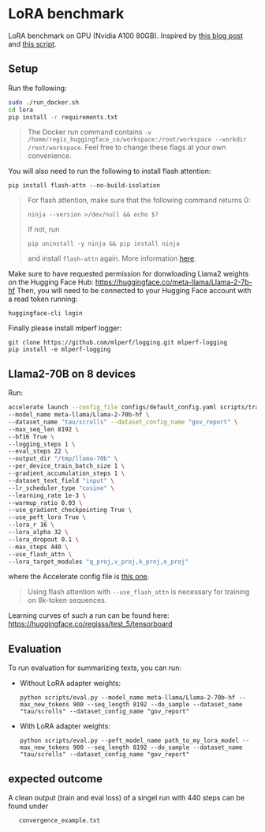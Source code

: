 # LoRA benchmark

LoRA benchmark on GPU (Nvidia A100 80GB). Inspired by [this blog post](https://medium.com/@sourabmangrulkar/falcon-180b-finetuning-using-peft-and-deepspeed-b92643091d99) and [this script](https://github.com/pacman100/DHS-LLM-Workshop/blob/main/chat_assistant/training/train.py).


## Setup

Run the following:
```bash
sudo ./run_docker.sh
cd lora
pip install -r requirements.txt
```

> The Docker run command contains `-v /home/regis_huggingface_co/workspace:/root/workspace --workdir /root/workspace`. Feel free to change these flags at your own convenience.

You will also need to run the following to install flash attention:
```
pip install flash-attn --no-build-isolation
```

> For flash attention, make sure that the following command returns 0:
> ```
> ninja --version >/dev/null && echo $?
> ```
> If not, run
> ```
> pip uninstall -y ninja && pip install ninja
> ```
> and install `flash-attn` again.
> More information [here](https://github.com/Dao-AILab/flash-attention?tab=readme-ov-file#installation-and-features).

Make sure to have requested permission for donwloading Llama2 weights on the Hugging Face Hub: https://huggingface.co/meta-llama/Llama-2-7b-hf
Then, you will need to be connected to your Hugging Face account with a read token running:
```
huggingface-cli login
```
Finally please install mlperf logger:
```
git clone https://github.com/mlperf/logging.git mlperf-logging
pip install -e mlperf-logging
```

## Llama2-70B on 8 devices

Run:
```bash
accelerate launch --config_file configs/default_config.yaml scripts/train.py \
--model_name meta-llama/Llama-2-70b-hf \
--dataset_name "tau/scrolls" --dataset_config_name "gov_report" \
--max_seq_len 8192 \
--bf16 True \
--logging_steps 1 \
--eval_steps 22 \
--output_dir "/tmp/llama-70b" \
--per_device_train_batch_size 1 \
--gradient_accumulation_steps 1 \
--dataset_text_field "input" \
--lr_scheduler_type "cosine" \
--learning_rate 1e-3 \
--warmup_ratio 0.03 \
--use_gradient_checkpointing True \
--use_peft_lora True \
--lora_r 16 \
--lora_alpha 32 \
--lora_dropout 0.1 \
--max_steps 440 \
--use_flash_attn \
--lora_target_modules "q_proj,v_proj,k_proj,o_proj"
```
where the Accelerate config file is [this one](https://github.com/regisss/lora/blob/main/configs/default_config.yaml).

> Using flash attention with `--use_flash_attn` is necessary for training on 8k-token sequences.

Learning curves of such a run can be found here: https://huggingface.co/regisss/test_5/tensorboard


## Evaluation

To run evaluation for summarizing texts, you can run:
- Without LoRA adapter weights:
   ```
   python scripts/eval.py --model_name meta-llama/Llama-2-70b-hf --max_new_tokens 900 --seq_length 8192 --do_sample --dataset_name "tau/scrolls" --dataset_config_name "gov_report"
   ```
- With LoRA adapter weights:
   ```
   python scripts/eval.py --peft_model_name path_to_my_lora_model --max_new_tokens 900 --seq_length 8192 --do_sample --dataset_name "tau/scrolls" --dataset_config_name "gov_report"
   ```
## expected outcome

A clean output (train and eval loss) of a singel run with 440 steps can be found under 
```
   convergence_example.txt
```